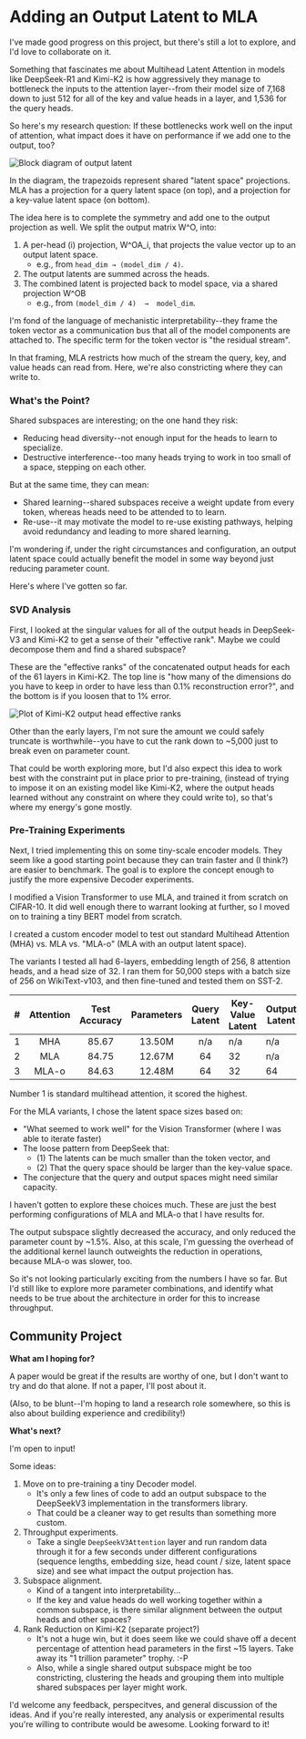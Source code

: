 # Adding an Output Latent to MLA

I've made good progress on this project, but there's still a lot to explore, and I'd love to collaborate on it.

Something that fascinates me about Multihead Latent Attention in models like DeepSeek-R1 and Kimi-K2 is how aggressively they manage to bottleneck the inputs to the attention layer--from their model size of 7,168 down to just 512 for all of the key and value heads in a layer, and 1,536 for the query heads.

So here's my research question: If these bottlenecks work well on the input of attention, what impact does it have on performance if we add one to the output, too? 

![Block diagram of output latent](https://lh3.googleusercontent.com/d/1Hh95gVcbyyWpn-vNo6Mx4equVBdjjLcZ)

In the diagram, the trapezoids represent shared "latent space" projections. MLA has a projection for a query latent space (on top), and a projection for a key-value latent space (on bottom). 

The idea here is to complete the symmetry and add one to the output projection as well. We split the output matrix W^O, into:

1. A per-head (i) projection, W^OA_i, that projects the value vector up to an output latent space.
    * e.g., from `head_dim → (model_dim / 4)`.
2. The output latents are summed across the heads.
3. The combined latent is projected back to model space, via a shared projection W^OB 
    * e.g., from `(model_dim / 4)  →  model_dim`.

I'm fond of the language of mechanistic interpretability--they frame the token vector as a communication bus that all of the model components are attached to. The specific term for the token vector is "the residual stream". 

In that framing, MLA restricts how much of the stream the query, key, and value heads can read from. Here, we're also constricting where they can write to.

### What's the Point?

Shared subspaces are interesting; on the one hand they risk:

* Reducing head diversity--not enough input for the heads to learn to specialize.
* Destructive interference--too many heads trying to work in too small of a space, stepping on each other.

But at the same time, they can mean:

* Shared learning--shared subspaces receive a weight update from every token, whereas heads need to be attended to to learn.
* Re-use--it may motivate the model to re-use existing pathways, helping avoid redundancy and leading to more shared learning.

I'm wondering if, under the right circumstances and configuration, an output latent space could actually benefit the model in some way beyond just reducing parameter count.

Here's where I've gotten so far.

### SVD Analysis

First, I looked at the singular values for all of the output heads in DeepSeek-V3 and Kimi-K2 to get a sense of their "effective rank". Maybe we could decompose them and find a shared subspace?

These are the "effective ranks" of the concatenated output heads for each of the 61 layers in Kimi-K2. The top line is "how many of the dimensions do you have to keep in order to have less than 0.1% reconstruction error?", and the bottom is if you loosen that to 1% error.

![Plot of Kimi-K2 output head effective ranks](https://lh3.googleusercontent.com/d/1d7ohGvkOonAaq9NCGso9W8Se4wOrQU_a)

Other than the early layers, I'm not sure the amount we could safely truncate is worthwhile--you have to cut the rank down to ~5,000 just to break even on parameter count.

That could be worth exploring more, but I'd also expect this idea to work best with the constraint put in place prior to pre-training, (instead of trying to impose it on an existing model like Kimi-K2, where the output heads learned without any constraint on where they could write to), so that's where my energy's gone mostly.

### Pre-Training Experiments

Next, I tried implementing this on some tiny-scale encoder models. They seem like a good starting point because they can train faster and (I think?) are easier to benchmark. The goal is to explore the concept enough to justify the more expensive Decoder experiments.

I modified a Vision Transformer to use MLA, and trained it from scratch on CIFAR-10. It did well enough there to warrant looking at further, so I moved on to training a tiny BERT model from scratch.

I created a custom encoder model to test out standard Multihead Attention (MHA) vs. MLA vs. "MLA-o" (MLA with an output latent space). 

The variants I tested all had 6-layers, embedding length of 256, 8 attention heads, and a head size of 32. I ran them for 50,000 steps with a batch size of 256 on WikiText-v103, and then fine-tuned and tested them on SST-2.

| # | Attention | Test Accuracy | Parameters | Query Latent | Key-Value Latent | Output Latent | Position Encoding | # of RoPE Dims |
|:-:|:---------:|:-------------:|:----------:|:------------:|------------------|---------------|:-----------------:|:--------------:|
| 1 | MHA       | 85.67         | 13.50M     | n/a          | n/a              | n/a           | RoPE              | 32             |
| 2 | MLA       | 84.75         | 12.67M     | 64           | 32               | n/a           | RoPE              | 16             |
| 3 | MLA-o     | 84.63         | 12.48M     | 64           | 32               | 64            | RoPE              | 32             |

Number 1 is standard multihead attention, it scored the highest. 

For the MLA variants, I chose the latent space sizes based on:

* "What seemed to work well" for the Vision Transformer (where I was able to iterate faster)
* The loose pattern from DeepSeek that:
  * (1) The latents can be much smaller than the token vector, and 
  * (2) That the query space should be larger than the key-value space.
* The conjecture that the query and output spaces might need similar capacity.

I haven't gotten to explore these choices much. These are just the best performing configurations of MLA and MLA-o that I have results for.

The output subspace slightly decreased the accuracy, and only reduced the parameter count by ~1.5%. Also, at this scale, I'm guessing the overhead of the additional kernel launch outweights the reduction in operations, because MLA-o was slower, too. 

So it's not looking particularly exciting from the numbers I have so far. But I'd still like to explore more parameter combinations, and identify what needs to be true about the architecture in order for this to increase throughput.

## Community Project

**What am I hoping for?**

A paper would be great if the results are worthy of one, but I don't want to try and do that alone. If not a paper, I'll post about it. 

(Also, to be blunt--I'm hoping to land a research role somewhere, so this is also about building experience and credibility!)

**What's next?**

I'm open to input! 

Some ideas:

1. Move on to pre-training a tiny Decoder model. 
    * It's only a few lines of code to add an output subspace to the DeepSeekV3 implementation in the transformers library. 
    * That could be a cleaner way to get results than something more custom.
2. Throughput experiments.
    * Take a single `DeepSeekV3Attention` layer and run random data through it for a few seconds under different configurations (sequence lengths, embedding size, head count / size, latent space size) and see what impact the output projection has.
3. Subspace alignment.
    * Kind of a tangent into interpretability...
    * If the key and value heads do well working together within a common subspace, is there similar alignment between the output heads and other spaces? 
4. Rank Reduction on Kimi-K2 (separate project?)
    * It's not a huge win, but it does seem like we could shave off a decent percentage of attention head parameters in the first ~15 layers. Take away its "1 trillion parameter" trophy. :-P
    * Also, while a single shared output subspace might be too constricting, clustering the heads and grouping them into multiple shared subspaces per layer might work.


I'd welcome any feedback, perspecitves, and general discussion of the ideas. And if you're really interested, any analysis or experimental results you're willing to contribute would be awesome. Looking forward to it!